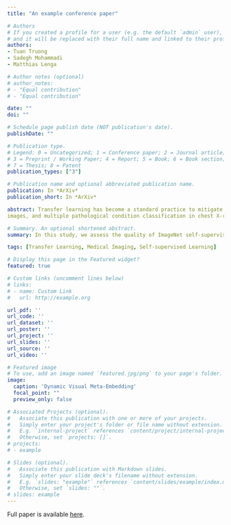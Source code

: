 ```yaml
---
title: "An example conference paper"

# Authors
# If you created a profile for a user (e.g. the default `admin` user), write the username (folder name) here 
# and it will be replaced with their full name and linked to their profile.
authors:
- Tuan Truong
- Sadegh Mohammadi
- Matthias Lenga

# Author notes (optional)
# author_notes:
# - "Equal contribution"
# - "Equal contribution"

date: ""
doi: ""

# Schedule page publish date (NOT publication's date).
publishDate: ""

# Publication type.
# Legend: 0 = Uncategorized; 1 = Conference paper; 2 = Journal article;
# 3 = Preprint / Working Paper; 4 = Report; 5 = Book; 6 = Book section;
# 7 = Thesis; 8 = Patent
publication_types: ["3"]

# Publication name and optional abbreviated publication name.
publication: In *ArXiv*
publication_short: In *ArXiv*

abstract: Transfer learning has become a standard practice to mitigate the lack of labeled data in medical classification tasks. Whereas finetuning a downstream task using supervised ImageNet pretrained features is straightforward and extensively investigated in many works, there is little study on the usefulness of self-supervised pretraining. In this paper, we assess the transferability of ImageNet self-supervised pretraining by evaluating the performance of models initialized with pretrained features from three self-supervised techniques (SimCLR, SwAV, and DINO) on selected medical classification tasks. The chosen tasks cover tumor detection in sentinel axillary lymph node images, diabetic retinopathy classification in fundus
images, and multiple pathological condition classification in chest X-ray images. We demonstrate that self-supervised pretrained models yield richer embeddings than their supervised counterpart, which benefits downstream tasks in view of both linear evaluation and finetuning. For example, in view of linear evaluation at a critically small subset of the data, we see an improvement up to 14.79% in Kappa score in the diabetic retinopathy classification task, 5.4% in AUC in the tumor classification task, 7.03% AUC in the pneumonia detection, and 9.4% in AUC in the detection of pathological conditions in chest X-ray. In addition, we introduce Dynamic Visual Meta-Embedding (DVME) as an end-to-end transfer learning approach that fuses pretrained embeddings from multiple models. We show that the collective representation obtained by DVME leads to a significant improvement in the performance of selected tasks compared to using a single pretrained model approach and can be generalized to any combination of pretrained models.

# Summary. An optional shortened abstract.
summary: In this study, we assess the quality of ImageNet self-supervised pretrained features in four selected medical image classification tasks. We demonstrate that feature extractors which were pretrained using SwAV, SimCLR or DINO consistently yield richer embeddings on the downstream tasks compared to a superviesed pretrained baseline model. Among all self-supervised techniques, DINO outperforms the other methods on the majority of datasets and subtasks. Furthermore, we show that the representations from each individual pretrained model encode complementary information which can be fused to yield even more meaningful features. To that end we propose Dynamic Visual Meta-Embedding (DVME), a model-agnostic meta-embedding approach. Our experiments indicate that DVME outperforms the best single model baseline on numerous tasks. As a model-agnostic approach, DVME is not limited to SwAV, SimCLR or DINO. With slight modifications other models can be combined using DVME to generate enriched representations.

tags: [Transfer Learning, Medical Imaging, Self-supervised Learning]

# Display this page in the Featured widget?
featured: true

# Custom links (uncomment lines below)
# links:
# - name: Custom Link
#   url: http://example.org

url_pdf: ''
url_code: ''
url_dataset: ''
url_poster: ''
url_project: ''
url_slides: ''
url_source: ''
url_video: ''

# Featured image
# To use, add an image named `featured.jpg/png` to your page's folder. 
image:
  caption: 'Dynamic Visual Meta-Embedding'
  focal_point: ""
  preview_only: false

# Associated Projects (optional).
#   Associate this publication with one or more of your projects.
#   Simply enter your project's folder or file name without extension.
#   E.g. `internal-project` references `content/project/internal-project/index.md`.
#   Otherwise, set `projects: []`.
# projects:
# - example

# Slides (optional).
#   Associate this publication with Markdown slides.
#   Simply enter your slide deck's filename without extension.
#   E.g. `slides: "example"` references `content/slides/example/index.md`.
#   Otherwise, set `slides: ""`.
# slides: example
---
```


<!-- {{% callout note %}}
Click the *Cite* button above to demo the feature to enable visitors to import publication metadata into their reference management software.
{{% /callout %}}

{{% callout note %}}
Create your slides in Markdown - click the *Slides* button to check out the example.
{{% /callout %}} -->

Full paper is available [here](https://arxiv.org/abs/2108.10048).
